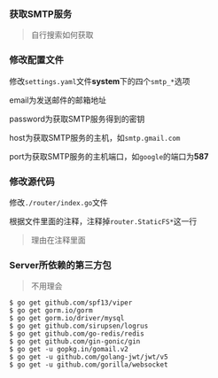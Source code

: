 ### 获取SMTP服务

> 自行搜索如何获取

### 修改配置文件

修改```settings.yaml```文件**system**下的四个```smtp_*```选项

email为发送邮件的邮箱地址

password为获取SMTP服务得到的密钥

host为获取SMTP服务的主机，如```smtp.gmail.com```

port为获取SMTP服务的主机端口，如```google```的端口为**587**

### 修改源代码

修改```./router/index.go```文件

根据文件里面的注释，注释掉```router.StaticFS*```这一行

> 理由在注释里面



### Server所依赖的第三方包

> 不用理会


```shell
$ go get github.com/spf13/viper
$ go get gorm.io/gorm
$ go get gorm.io/driver/mysql
$ go get github.com/sirupsen/logrus
$ go get github.com/go-redis/redis
$ go get github.com/gin-gonic/gin
$ go get -u gopkg.in/gomail.v2
$ go get -u github.com/golang-jwt/jwt/v5
$ go get -u github.com/gorilla/websocket
```